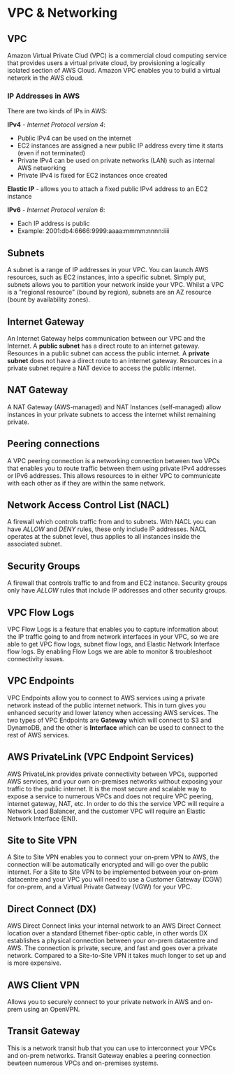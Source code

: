 # VPC & Networking
## VPC
Amazon Virtual Private Clud (VPC) is a commercial cloud computing service that provides users a virtual private cloud, by provisioning a logically isolated section of AWS Cloud. Amazon VPC enables you to build a virtual network in the AWS cloud.
### IP Addresses in AWS
There are two kinds of IPs in AWS:

__IPv4__ - _Internet Protocol version 4_:
- Public IPv4 can be used on the internet
- EC2 instances are assigned a new public IP address every time it starts (even if not terminated)
- Private IPv4 can be used on private networks (LAN) such as internal AWS networking
- Private IPv4 is fixed for EC2 instances once created

__Elastic IP__ - allows you to attach a fixed public IPv4 address to an EC2 instance

__IPv6__ - _Internet Protocol version 6_:
- Each IP address is public
- Example: 2001:db4:6666:9999:aaaa:mmmm:nnnn:iiii

## Subnets
A subnet is a range of IP addresses in your VPC. You can launch AWS resources, such as EC2 instances, into a specific subnet. Simply put, subnets allows you to partition your network inside your VPC. Whilst a VPC is a "regional resource" (bound by region), subnets are an AZ resource (bount by availability zones).

## Internet Gateway
An Internet Gateway helps communication between our VPC and the Internet. A **public subnet** has a direct route to an internet gateway. Resources in a public subnet can access the public internet. A **private subnet** does not have a direct route to an internet gateway. Resources in a private subnet require a NAT device to access the public internet.

## NAT Gateway
A NAT Gateway (AWS-managed) and NAT Instances (self-managed) allow instances in your private subnets to access the internet whilst remaining private.

## Peering connections
A VPC peering connection is a networking connection between two VPCs that enables you to route traffic between them using private IPv4 addresses or IPv6 addresses. This allows resources to in either VPC to communicate with each other as if they are within the same network.

## Network Access Control List (NACL)
A firewall which controls traffic from and to subnets. With NACL you can have _ALLOW_ and _DENY_ rules, these only include IP addresses. NACL operates at the subnet level, thus applies to all instances inside the associated subnet.

## Security Groups
A firewall that controls traffic to and from and EC2 instance. Security groups only have _ALLOW_ rules that include IP addresses and other security groups.

## VPC Flow Logs
VPC Flow Logs is a feature that enables you to capture information about the IP traffic going to and from network interfaces in your VPC, so we are able to get VPC flow logs, subnet flow logs, and Elastic Network Interface flow logs. By enabling Flow Logs we are able to monitor & troubleshoot connectivity issues.

## VPC Endpoints
VPC Endpoints allow you to connect to AWS services using a private network instead of the public internet network. This in turn gives you enhanced security and lower latency when accessing AWS services. The two types of VPC Endpoints are __Gateway__ which will connect to S3 and DynamoDB, and the other is __Interface__ which can be used to connect to the rest of AWS services.

## AWS PrivateLink (VPC Endpoint Services)
AWS PrivateLink provides private connectivity between VPCs, supported AWS services, and your own on-premises networks without exposing your traffic to the public internet.
It is the most secure and scalable way to expose a service to numerous VPCs and does not require VPC peering, internet gateway, NAT, etc. In order to do this the service VPC will require a Network Load Balancer, and the customer VPC will require an Elastic Network Interface (ENI).

## Site to Site VPN
A Site to Site VPN enables you to connect your on-prem VPN to AWS, the connection will be automatically encrypted and will go over the public internet. For a Site to Site VPN to be implemented between your on-prem datacentre and your VPC you will need to use a Customer Gateway (CGW) for on-prem, and a Virtual Private Gatweay (VGW) for your VPC.
## Direct Connect (DX)
AWS Direct Connect links your internal network to an AWS Direct Connect location over a standard Ethernet fiber-optic cable, in other words DX establishes a physical connection between your on-prem datacentre and AWS. The connection is private, secure, and fast and goes over a private network. Compared to a Site-to-Site VPN it takes much longer to set up and is more expensive.

## AWS Client VPN
Allows you to securely connect to your private network in AWS and on-prem using an OpenVPN.

## Transit Gateway
This is a network transit hub that you can use to interconnect your VPCs and on-prem networks. Transit Gateway enables a peering connection bewteen numerous VPCs and on-premises systems. 